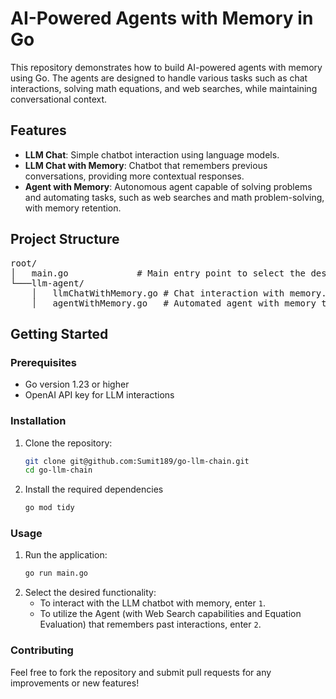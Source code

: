 # AI-Powered Agents with Memory in Go

This repository demonstrates how to build AI-powered agents with memory using Go. The agents are designed to handle various tasks such as chat interactions, solving math equations, and web searches, while maintaining conversational context.

## Features
- **LLM Chat**: Simple chatbot interaction using language models.
- **LLM Chat with Memory**: Chatbot that remembers previous conversations, providing more contextual responses.
- **Agent with Memory**: Autonomous agent capable of solving problems and automating tasks, such as web searches and math problem-solving, with memory retention.

## Project Structure
<pre>
root/
│   main.go             # Main entry point to select the desired functionality.
└───llm-agent/
    │   llmChatWithMemory.go # Chat interaction with memory.
    │   agentWithMemory.go   # Automated agent with memory to solve problems.
</pre>

## Getting Started

### Prerequisites
- Go version 1.23 or higher
- OpenAI API key for LLM interactions

### Installation
1. Clone the repository:
   ```bash
   git clone git@github.com:Sumit189/go-llm-chain.git
   cd go-llm-chain
   ```
2. Install the required dependencies
    ```bash
    go mod tidy
    ```
### Usage
1. Run the application:
    ```bash
    go run main.go
    ```
2. Select the desired functionality:
    - To interact with the LLM chatbot with memory, enter `1`.
    - To utilize the Agent (with Web Search capabilities and Equation Evaluation) that remembers past interactions, enter `2`.

### Contributing
Feel free to fork the repository and submit pull requests for any improvements or new features!
